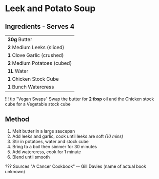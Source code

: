 # Leek and Potato Soup

<!--
![Leek and Potato Soup](https://vole.wtf/plaiceholder-images/portrait.jpg){width="50%" align="right" loading="lazy"}
-->

## Ingredients - Serves 4

|                                                       |
| ----------------------------------------------------- |
| **30g** Butter                                        |
| **2** Medium Leeks (sliced)                           |
| **1** Clove Garlic (crushed)                          |
| **2** Medium Potatoes (cubed)                         |
| **1L** Water                                          |
| **1** Chicken Stock Cube                              |
| **1** Bunch Watercress                                |

!!! tip "Vegan Swaps"
    Swap the butter for **2 tbsp** oil and the Chicken stock cube for a Vegetable stock cube

## Method
1. Melt butter in a large saucepan
2. Add leeks and garlic, cook until leeks are soft _(10 mins)_
3. Stir in potatoes, water and stock cube
3. Bring to a boil then simmer for 30 minutes
4. Add watercress, cook for 1 minute
5. Blend until smooth


??? Sources
    "A Cancer Cookbook" -- Gill Davies (name of actual book unknown)
